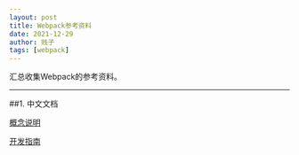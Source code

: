 ```yaml
---
layout: post
title: Webpack参考资料
date: 2021-12-29
author: 贱子
tags: [webpack]
---
```


汇总收集Webpack的参考资料。

<!--more-->

------

##1.  中文文档

[概念说明](https://www.webpackjs.com/concepts/)

[开发指南](https://www.webpackjs.com/guides/)